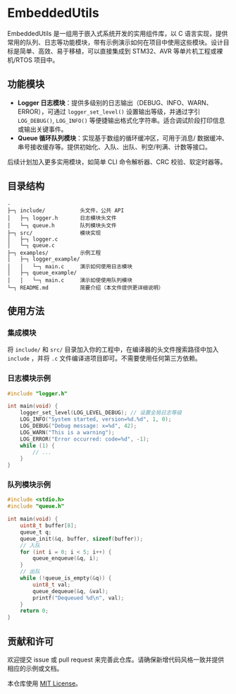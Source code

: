 # EmbeddedUtils

EmbeddedUtils 是一组用于嵌入式系统开发的实用组件库，以 C 语言实现，提供常用的队列、日志等功能模块，带有示例演示如何在项目中使用这些模块。设计目标是简单、高效、易于移植，可以直接集成到 STM32、AVR 等单片机工程或裸机/RTOS 项目中。

## 功能模块

- **Logger 日志模块**：提供多级别的日志输出（DEBUG、INFO、WARN、ERROR），可通过 `logger_set_level()` 设置输出等级，并通过字引 `LOG_DEBUG()`, `LOG_INFO()` 等便捷输出格式化字符串。适合调试阶段打印信息或输出关键事件。
- **Queue 循环队列模块**：实现基于数组的循环缓冲区，可用于消息/ 数据缓冲、串号接收缓存等。提供初始化、入队、出队、判空/判满、计数等接口。

后续计划加入更多实用模块，如简单 CLI 命令解析器、CRC 校验、软定时器等。

## 目录结构

```
.
├─┐ include/           头文件，公共 API
│   ├─┐ logger.h       日志模块头文件
│   └─┐ queue.h        队列模块头文件
├─┐ src/               模块实现
│   ├─┐ logger.c
│   └─┐ queue.c
├─┐ examples/          示例工程
│   ├─┐ logger_example/
│   │   └─┐ main.c     演示如何使用日志模块
│   ├─┐ queue_example/
│   │   └─┐ main.c     演示如使使用队列模块
└─┐ README.md          简要介绍（本文件提供更详细说明）
```

## 使用方法

### 集成模块

将 `include/` 和 `src/` 目录加入你的工程中，在编译器的头文件搜索路径中加入 `include` ，并将 `.c` 文件编译进项目即可。不需要使用任何第三方依赖。

### 日志模块示例

```c
#include "logger.h"

int main(void) {
    logger_set_level(LOG_LEVEL_DEBUG); // 设置全局日志等级
    LOG_INFO("System started, version=%d.%d", 1, 0);
    LOG_DEBUG("Debug message: x=%d", 42);
    LOG_WARN("This is a warning");
    LOG_ERROR("Error occurred: code=%d", -1);
    while (1) {
        // ...
    }
}
```

### 队列模块示例

```c
#include <stdio.h>
#include "queue.h"

int main(void) {
    uint8_t buffer[8];
    queue_t q;
    queue_init(&q, buffer, sizeof(buffer));
    // 入队
    for (int i = 0; i < 5; i++) {
        queue_enqueue(&q, i);
    }
    // 出队
    while (!queue_is_empty(&q)) {
        uint8_t val;
        queue_dequeue(&q, &val);
        printf("Dequeued %d\n", val);
    }
    return 0;
}
```

## 贡献和许可

欢迎提交 issue 或 pull request 来完善此仓库。请确保新增代码风格一致并提供相应的示例或文档。

本仓库使用 [MIT License](LICENSE)。
